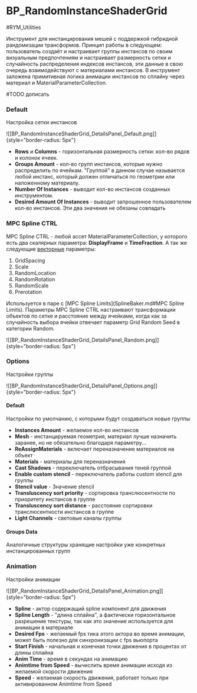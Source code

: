 # BP_RandomInstanceShaderGrid

#RYM_Utilities

Инструмент для инстанцирования мешей с поддержкой гибридной рандомизации трансформов. Принцип работы в следующем: пользователь создаёт и настраивает группы инстансов по своим визуальным предпочтениям и настраивает размерность сетки и случайность распределения индексов инстансов, эти данные в свою очередь взаимодействуют с материалами инстансов. В инструмент заложена примитивная логика анимации инстансов по сплайну через материал и MaterialParameterCollection.

#TODO дописать
### Default 
Настройка сетки инстансов

![[BP_RandomInstanceShaderGrid_DetailsPanel_Default.png]]{style="border-radius: 5px"}

* **Rows** и **Columns** - горизонтальная размерность сетки: кол-во рядов и колонок ячеек.
* **Groups Amount** - кол-во групп инстансов, которые нужно распределить по ячейкам. "Группой" в данном случае называется любой инстанс, который должен отличаться по геометрии или наложенному материалу.
* **Number Of Instances** - выводит кол-во инстансов созданных инструментом.
* **Desired Amount Of Instances** - выводит запрошенное пользователем кол-во инстансов. Эти два значения не обязаны совпадать




### MPC Spline CTRL

MPC Spline CTRL - любой ассет MaterialParameterCollection, у которого есть два скалярных параметра: **DisplayFrame** и **TimeFraction**. А так же следующие <u>векторные</u> параметры:
 
1. GridSpacing
2. Scale
3. RandomLocation
4. RandomRotation
5. RandomScale
6. Prerotation

Используется в паре с [MPC Spline Limits](SplineBaker.md#MPC Spline Limits). Параметры MPC Spline CTRL настраивают трансформации объектов по сетке и расстояние между ячейками, когда как за случайность выбора ячейки отвечает параметр Grid Random Seed в категории Random.

 ![[BP_RandomInstanceShaderGrid_DetailsPanel_Random.png]]{style="border-radius: 5px"}

### Options
 Настройки группы

![[BP_RandomInstanceShaderGrid_DetailsPanel_Options.png]]{style="border-radius: 5px"}

#### Default
Настройки по умолчанию, с которыми будут создаваться новые группы

* **Instances Amount** - желаемое кол-во инстансов
* **Mesh** - инстанцируемая геометрия, материал лучше назначить заранее, но не обязательно благодаря параметру...
* **ReAssignMaterials** - включает переназначение материалов на объект
* **Materials** - материалы для переназначения
* **Cast Shadows** - переключатель отбрасывания теней группой
* **Enable custom stencil** - переключатель работы custom stencil для группы
* **Stencil value** - Значение stencil
* **Transluscency sort priority** - сортировка транслюсентности по приоритету инстансов в группе
* **Transluscency sort distance** - расстояние сортировки транслюсентности инстансов в группе
* **Light Channels** - световые каналы группы

#### Groups Data
Аналогичные структуры хранящие настройки уже конкретных инстанцированных групп

### Animation
Настройки анимации

![[BP_RandomInstanceShaderGrid_DetailsPanel_Animation.png]]{style="border-radius: 5px"}

* **Spline** - актор содержащий spline компонент для движения
* **Spline Length** - "длина сплайна", а фактически горизонтальное разрешение текстуры, так как это значение используется для анимации в материале
* **Desired Fps** - желаемый fps тика этого актора во время анимации, может быть полезно для синхронизации с fps вьюпорта
* **Start Finish** - начальная и конечная точки движения в процентах от длины сплайна
* **Anim Time** - время в секундах на анимацию
* **Animtime from Speed** - вычислить время анимации исходя из желаемой скорости движения
* **Speed** - желаемая скорость движения, работает только при активированном Animtime from Speed